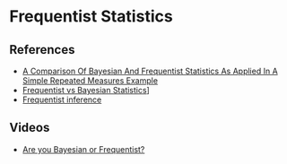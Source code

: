 # Frequentist Statistics

## References

- [A Comparison Of Bayesian And Frequentist Statistics As Applied In A Simple Repeated Measures Example](https://core.ac.uk/download/pdf/206525729.pdf)
- [Frequentist vs Bayesian Statistics](https://www.digitalvidya.com/blog/frequentist-vs-bayesian/)]
- [Frequentist inference](https://en.wikipedia.org/wiki/Frequentist_inference)

## Videos

- [Are you Bayesian or Frequentist?](https://www.youtube.com/watch?v=GEFxFVESQXc)
